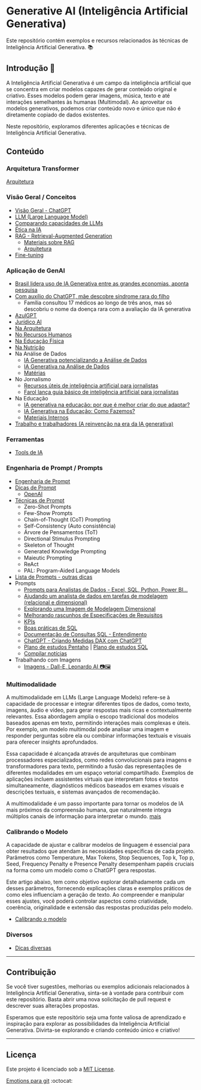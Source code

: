 # Generative AI (Inteligência Artificial Generativa)

Este repositório contém exemplos e recursos relacionados às técnicas de Inteligência Artificial Generativa. 📚

## Introdução 🎯

A Inteligência Artificial Generativa é um campo da inteligência artificial que se concentra em criar modelos capazes de gerar conteúdo original e criativo. Esses modelos podem gerar imagens, música, texto e até interações semelhantes às humanas (Multimodal). Ao aproveitar os modelos generativos, podemos criar conteúdo novo e único que não é diretamente copiado de dados existentes.

Neste repositório, exploramos diferentes aplicações e técnicas de Inteligência Artificial Generativa.

## Conteúdo

### Arquitetura Transformer
[Arquitetura](https://github.com/aasouzaconsult/GenAI-Prompts/blob/main/arquitetura_transformer.md)

### Visão Geral / Conceitos
- [Visão Geral - ChatGPT](https://medium.com/blog-do-zouza/chatgpt-vis%C3%A3o-geral-f68ed1d1cf54)
- [LLM (Large Language Model)](https://medium.com/blog-do-zouza/tudo-o-que-voc%C3%AA-precisa-saber-sobre-llm-large-language-model-a36be85bbf8f)
- [Comparando capacidades de LLMs](https://medium.com/blog-do-zouza/comparando-llms-large-language-models-945c9268c52f)
- [Ética na IA](https://www.notion.so/GenAI-Dicas-Prompts-e-Tools-925016bc433042ab8ce689fc5a3ffc70)
- [RAG - Retrieval-Augmented Generation](https://medium.com/blog-do-zouza/rag-retrieval-augmented-generation-8238a20e381d)
  - [Materiais sobre RAG](https://www.notion.so/GenAI-Dicas-Prompts-e-Tools-925016bc433042ab8ce689fc5a3ffc70)
  - [Arquitetura](https://github.com/aasouzaconsult/GenAI-Prompts/blob/main/DicasDePrompts.md#rag---retrieval-augment-generation-gera%C3%A7%C3%A3o-aumentada-de-recupera%C3%A7%C3%A3o)
- [Fine-tuning](https://github.com/aasouzaconsult/GenAI-Prompts/blob/main/DicasDePrompts.md#fine-tunning)
 
### Aplicação de GenAI
- [Brasil lidera uso de IA Generativa entre as grandes economias, aponta pesquisa](https://exame.com/inteligencia-artificial/brasil-lidera-uso-de-ia-generativa-entre-as-grandes-economias-aponta-pesquisa/)
- [Com auxílio do ChatGPT, mãe descobre síndrome rara do filho](https://exame.com/inteligencia-artificial/com-auxilio-do-chatgpt-mae-descobre-sindrome-rara-do-filho/)
  - Família consultou 17 médicos ao longo de três anos, mas só descobriu o nome da doença rara com a avaliação da IA generativa
- [AzulGPT](https://news.microsoft.com/pt-br/azul-lanca-ferramenta-de-inteligencia-artificial-propria-em-colaboracao-com-microsoft-e-avanade/)
- [Jurídico AI](https://juridico.ai/)
- [Na Arquitetura](https://www.unite.ai/pt/Projetos-de-IA-generativa-redefinindo-o-futuro-da-arquitetura)
- [No Recursos Humanos](https://rhpravoce.com.br/colab/o-uso-da-ia-generativa-na-area-de-recursos-humanos/)
- [Na Educação Física](https://fitscience.com.br/o-impactos-da-inteligencia-artificial-na-educacao-fisica/)
- [Na Nutrição](https://clinicanasnuvens.com.br/blog/ia-para-nutricionista/)
- Na Análise de Dados
  - [IA Generativa potencializando a Análise de Dados](https://blog.compass.uol/autores/ia-generativa-potencializando-a-analise-de-dados/)
  - [IA Generativa na Análise de Dados](https://www.hubcount.com.br/artigo/ia-generativa-para-analise-de-dados)
  - [Matérias](https://www.notion.so/GenAI-Dicas-Prompts-e-Tools-925016bc433042ab8ce689fc5a3ffc70)
- No Jornalismo
  - [Recursos úteis de inteligência artificial para jornalistas](https://latamjournalismreview.org/pt-br/articles/recursos-uteis-de-inteligencia-artificial-para-jornalistas/)
  - [Farol lança guia básico de inteligência artificial para jornalistas](https://ajor.org.br/farol-lanca-guia-basico-de-inteligencia-artificial-para-jornalistas/)
- Na Educação
  - [IA generativa na educação: por que é melhor criar do que adaptar?](https://hed.pearson.com.br/blog/higher-education/ia-generativa-na-educacao-por-que-melhor-criar-do-que-adaptar)
  - [IA Generativa na Educação: Como Fazemos?](https://profuturo.education/pt-br/observatorio/competencias-xxi/ia-generativa-na-educacao-como-fazemos/)
  - [Materiais Internos](https://www.notion.so/GenAI-Dicas-Prompts-e-Tools-925016bc433042ab8ce689fc5a3ffc70)
- [Trabalho e trabalhadores (A reinvenção na era da IA generativa)](https://www.accenture.com/br-pt/insights/consulting/gen-ai-talent)
  
### Ferramentas
- [Tools de IA](https://wistful-trust-3c0.notion.site/Ferramentas-usando-GenAI-dfc787c0e6384957b7a9d19ba56c3026?pvs=4)

### Engenharia de Prompt / Prompts
- [Engenharia de Prompt](https://medium.com/blog-do-zouza/genai-o-que-%C3%A9-engenharia-de-prompt-6d416afe1323)
- [Dicas de Prompt](https://github.com/aasouzaconsult/GenAI-Prompts/blob/main/DicasDePrompts.md#dicas-de-prompts-)
  - [OpenAI](https://platform.openai.com/docs/guides/prompt-engineering)
- [Técnicas de Prompt](https://github.com/aasouzaconsult/GenAI-Prompts/blob/main/DicasDePrompts.md#t%C3%A9cnicas-de-prompts-)
  - Zero-Shot Prompts
  - Few-Show Prompts
  - Chain-of-Thought (CoT) Prompting
  - Self-Consistency (Auto consistência)
  - Árvore de Pensamentos (ToT)
  - Directional Stimulus Prompting
  - Skeleton of Thought
  - Generated Knowledge Prompting
  - Maieutic Prompting
  - ReAct
  - PAL: Program-Aided Language Models
- [Lista de Prompts - outras dicas](https://github.com/aasouzaconsult/GenAI-Prompts/blob/main/ListaPrompts.md)
- Prompts
  - [Prompts para Analistas de Dados - Excel, SQL, Python, Power BI...](https://github.com/aasouzaconsult/GenAI-Prompts/blob/main/Prompts%20para%20Analistas%20de%20Dados.md)
  - [Ajudando um analista de dados em tarefas de modelagem (relacional e dimensional)](https://github.com/aasouzaconsult/GenAI-Prompts/blob/main/da_gpt.md)
  - [Explorando uma Imagem de Modelagem Dimensional](https://www.youtube.com/watch?v=yp5ZGJf0-GI)
  - [Melhorando rascunhos de Especificações de Requisitos](https://github.com/aasouzaconsult/GenAI-Prompts/blob/main/requisitos_gpt.md)
  - [KPIs](https://github.com/aasouzaconsult/GenAI-Prompts/blob/main/kpis.md)
  - [Boas práticas de SQL](https://github.com/aasouzaconsult/GenAI-Prompts/blob/main/boas_praticas_sql_gpt.md)
  - [Documentação de Consultas SQL - Entendimento](https://github.com/aasouzaconsult/GenAI-Prompts/blob/main/DocumentacaoDeConsultaSQL.md)
  - [ChatGPT - Criando Medidas DAX com ChatGPT](https://www.youtube.com/watch?v=vo9uo6aFLME)
  - [Plano de estudos Pentaho](https://github.com/aasouzaconsult/GenAI-Prompts/blob/main/Plano%20de%20Estudo%20-%20pentaho.md) | [Plano de estudos SQL](https://github.com/aasouzaconsult/GenAI-Prompts/blob/main/Plano%20de%20Estudo%20-%20sql.md)
  - [Compilar notícias](https://chat.openai.com/share/589c52f2-23c2-4cad-83ad-f6314db8c1f3)
- Trabalhando com Imagens
  - [Imagens - Dall-E, Leonardo AI 📷🖼️](https://github.com/aasouzaconsult/GenAI-Prompts/tree/main/Leonardo%20AI)
 
### Multimodalidade
A multimodalidade em LLMs (Large Language Models) refere-se à capacidade de processar e integrar diferentes tipos de dados, como texto, imagens, áudio e vídeo, para gerar respostas mais ricas e contextualmente relevantes. Essa abordagem amplia o escopo tradicional dos modelos baseados apenas em texto, permitindo interações mais complexas e úteis. Por exemplo, um modelo multimodal pode analisar uma imagem e responder perguntas sobre ela ou combinar informações textuais e visuais para oferecer insights aprofundados.

Essa capacidade é alcançada através de arquiteturas que combinam processadores especializados, como redes convolucionais para imagens e transformadores para texto, permitindo a fusão das representações de diferentes modalidades em um espaço vetorial compartilhado. Exemplos de aplicações incluem assistentes virtuais que interpretam fotos e textos simultaneamente, diagnósticos médicos baseados em exames visuais e descrições textuais, e sistemas avançados de recomendação.

A multimodalidade é um passo importante para tornar os modelos de IA mais próximos da compreensão humana, que naturalmente integra múltiplos canais de informação para interpretar o mundo. [mais](https://github.com/aasouzaconsult/GenAI-Prompts/blob/main/Multimodalidade.md)


### Calibrando o Modelo
A capacidade de ajustar e calibrar modelos de linguagem é essencial para obter resultados que atendam às necessidades específicas de cada projeto. Parâmetros como Temperature, Max Tokens, Stop Sequences, Top k, Top p, Seed, Frequency Penalty e Presence Penalty desempenham papéis cruciais na forma como um modelo como o ChatGPT gera respostas.

Este artigo abaixo, tem como objetivo explorar detalhadamente cada um desses parâmetros, fornecendo explicações claras e exemplos práticos de como eles influenciam a geração de texto. Ao compreender e manipular esses ajustes, você poderá controlar aspectos como criatividade, coerência, originalidade e extensão das respostas produzidas pelo modelo.
- [Calibrando o modelo](https://github.com/aasouzaconsult/GenAI-Prompts/blob/main/CalibrandoModelo.md)
 
### Diversos
- [Dicas diversas](https://www.notion.so/GenAI-Prompts-e-Tools-925016bc433042ab8ce689fc5a3ffc70?pvs=4)  

---

## Contribuição
Se você tiver sugestões, melhorias ou exemplos adicionais relacionados à Inteligência Artificial Generativa, sinta-se à vontade para contribuir com este repositório. Basta abrir uma nova solicitação de pull request e descrever suas alterações propostas.

Esperamos que este repositório seja uma fonte valiosa de aprendizado e inspiração para explorar as possibilidades da Inteligência Artificial Generativa. Divirta-se explorando e criando conteúdo único e criativo!

---
## Licença
Este projeto é licenciado sob a [MIT License](LICENSE).

[Emotions para git](https://github.com/ikatyang/emoji-cheat-sheet) :octocat:
